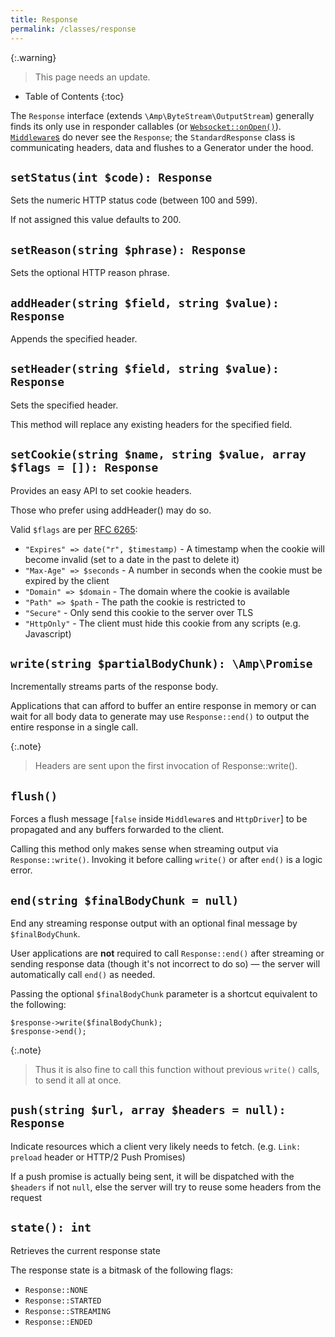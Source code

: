 ```yaml
---
title: Response
permalink: /classes/response
---
```


{:.warning}
> This page needs an update.

* Table of Contents
{:toc}

The `Response` interface (extends `\Amp\ByteStream\OutputStream`) generally finds its only use in responder callables (or [`Websocket::onOpen()`](websocket.md#onopenint-clientid-handshakedata)). [`Middleware`s](middleware.md) do never see the `Response`; the `StandardResponse` class is communicating headers, data and flushes to a Generator under the hood.

## `setStatus(int $code): Response`

Sets the numeric HTTP status code (between 100 and 599).

If not assigned this value defaults to 200.

## `setReason(string $phrase): Response`

Sets the optional HTTP reason phrase.

## `addHeader(string $field, string $value): Response`

Appends the specified header.

## `setHeader(string $field, string $value): Response`

Sets the specified header.

This method will replace any existing headers for the specified field.

## `setCookie(string $name, string $value, array $flags = []): Response`

Provides an easy API to set cookie headers.

Those who prefer using addHeader() may do so.

Valid `$flags` are per [RFC 6265](https://tools.ietf.org/html/rfc6265#section-5.2.1):

- `"Expires" => date("r", $timestamp)` - A timestamp when the cookie will become invalid (set to a date in the past to delete it)
- `"Max-Age" => $seconds` - A number in seconds when the cookie must be expired by the client
- `"Domain" => $domain` - The domain where the cookie is available
- `"Path" => $path` - The path the cookie is restricted to
- `"Secure"` - Only send this cookie to the server over TLS
- `"HttpOnly"` - The client must hide this cookie from any scripts (e.g. Javascript)

## `write(string $partialBodyChunk): \Amp\Promise`

Incrementally streams parts of the response body.

Applications that can afford to buffer an entire response in memory or can wait for all body data to generate may use `Response::end()` to output the entire response in a single call.

{:.note}
> Headers are sent upon the first invocation of Response::write().

## `flush()`

Forces a flush message [`false` inside `Middleware`s and `HttpDriver`] to be propagated and any buffers forwarded to the client.

Calling this method only makes sense when streaming output via `Response::write()`. Invoking it before calling `write()` or after `end()` is a logic error.

## `end(string $finalBodyChunk = null)`

End any streaming response output with an optional final message by `$finalBodyChunk`.

User applications are **not** required to call `Response::end()` after streaming or sending response data (though it's not incorrect to do so) &mdash; the server will automatically call `end()` as needed.

Passing the optional `$finalBodyChunk` parameter is a shortcut equivalent to
the following:

    $response->write($finalBodyChunk);
    $response->end();

{:.note}
> Thus it is also fine to call this function without previous `write()` calls, to send it all at once.

## `push(string $url, array $headers = null): Response`

Indicate resources which a client very likely needs to fetch. (e.g. `Link: preload` header or HTTP/2 Push Promises)

If a push promise is actually being sent, it will be dispatched with the `$headers` if not `null`, else the server will try to reuse some headers from the  request

## `state(): int`

Retrieves the current response state

The response state is a bitmask of the following flags:

 - `Response::NONE`
 - `Response::STARTED`
 - `Response::STREAMING`
 - `Response::ENDED`
